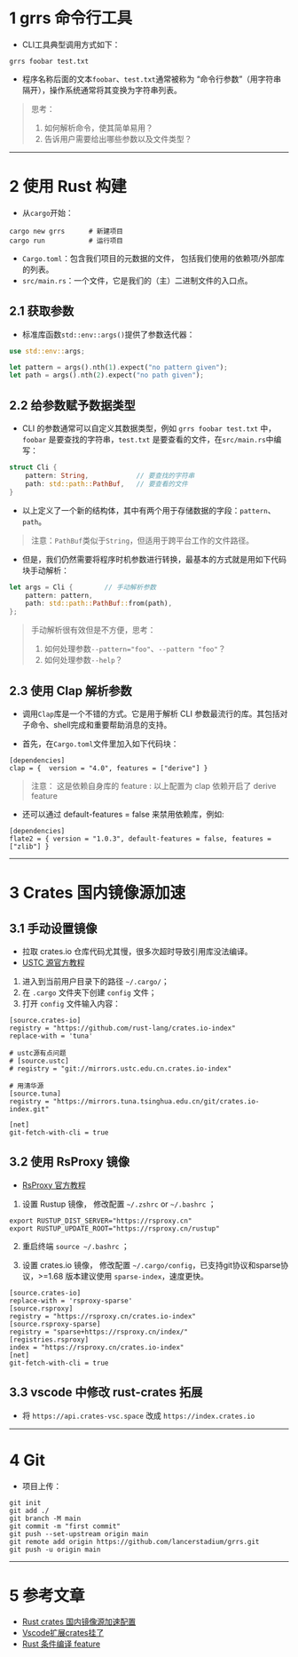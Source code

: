 # 1 grrs 命令行工具

- CLI工具典型调用方式如下：

```
grrs foobar test.txt
```

- 程序名称后面的文本`foobar`、`test.txt`通常被称为 “命令行参数”（用字符串隔开），操作系统通常将其变换为字符串列表。

> 思考：
> 1. 如何解析命令，使其简单易用？
> 2. 告诉用户需要给出哪些参数以及文件类型？


---

# 2 使用 Rust 构建

- 从`cargo`开始：

```
cargo new grrs      # 新建项目
cargo run           # 运行项目
```

- `Cargo.toml`：包含我们项目的元数据的文件， 包括我们使用的依赖项/外部库的列表。
- `src/main.rs`：一个文件，它是我们的（主）二进制文件的入口点。


## 2.1 获取参数

- 标准库函数`std::env::args()`提供了参数迭代器：

```rust
use std::env::args;

let pattern = args().nth(1).expect("no pattern given");
let path = args().nth(2).expect("no path given");
```

## 2.2 给参数赋予数据类型

- CLI 的参数通常可以自定义其数据类型，例如 `grrs foobar test.txt` 中，`foobar` 是要查找的字符串，`test.txt` 是要查看的文件，在`src/main.rs`中编写：

```rust
struct Cli {
    pattern: String,            // 要查找的字符串
    path: std::path::PathBuf,   // 要查看的文件
}
```

- 以上定义了一个新的结构体，其中有两个用于存储数据的字段：`pattern`、`path`。

> 注意：`PathBuf`类似于`String`，但适用于跨平台工作的文件路径。

- 但是，我们仍然需要将程序时机参数进行转换，最基本的方式就是用如下代码块手动解析：

```rust
let args = Cli {        // 手动解析参数
    pattern: pattern,
    path: std::path::PathBuf::from(path),
};
```

> 手动解析很有效但是不方便，思考：
> 1. 如何处理参数`--pattern="foo"`、`--pattern "foo"`？
> 2. 如何处理参数`--help`？


## 2.3 使用 Clap 解析参数

- 调用`Clap`库是一个不错的方式。它是用于解析 CLI 参数最流行的库。其包括对子命令、shell完成和重要帮助消息的支持。

- 首先，在`Cargo.toml`文件里加入如下代码块：

```
[dependencies]
clap = {  version = "4.0", features = ["derive"] }
```

> 注意：
> 这是依赖自身库的 feature :
> 以上配置为 clap 依赖开启了 derive feature


- 还可以通过 default-features = false 来禁用依赖库，例如:

```
[dependencies]
flate2 = { version = "1.0.3", default-features = false, features = ["zlib"] }
```


---

# 3 Crates 国内镜像源加速

## 3.1 手动设置镜像
- 拉取 crates.io 仓库代码尤其慢，很多次超时导致引用库没法编译。
- [USTC 源官方教程](https://mirrors.ustc.edu.cn/help/crates.io-index.html)

1. 进入到当前用户目录下的路径 `~/.cargo/`；
2. 在 `.cargo` 文件夹下创建 `config` 文件；
3. 打开 `config` 文件输入内容：

```
[source.crates-io]
registry = "https://github.com/rust-lang/crates.io-index"
replace-with = 'tuna'

# ustc源有点问题
# [source.ustc]
# registry = "git://mirrors.ustc.edu.cn.crates.io-index"

# 用清华源
[source.tuna]
registry = "https://mirrors.tuna.tsinghua.edu.cn/git/crates.io-index.git"

[net]
git-fetch-with-cli = true
```

## 3.2 使用 RsProxy 镜像
- [RsProxy 官方教程](http://rsproxy.cn/)

1. 设置 Rustup 镜像， 修改配置 `~/.zshrc` or `~/.bashrc` ；

```
export RUSTUP_DIST_SERVER="https://rsproxy.cn"
export RUSTUP_UPDATE_ROOT="https://rsproxy.cn/rustup"

```

2. 重启终端 `source ~/.bashrc` ；

3. 设置 crates.io 镜像， 修改配置 `~/.cargo/config`，已支持git协议和sparse协议，>=1.68 版本建议使用 `sparse-index`，速度更快。

```
[source.crates-io]
replace-with = 'rsproxy-sparse'
[source.rsproxy]
registry = "https://rsproxy.cn/crates.io-index"
[source.rsproxy-sparse]
registry = "sparse+https://rsproxy.cn/index/"
[registries.rsproxy]
index = "https://rsproxy.cn/crates.io-index"
[net]
git-fetch-with-cli = true
```
## 3.3 vscode 中修改 rust-crates 拓展
- 将 `https://api.crates-vsc.space` 改成 `https://index.crates.io`

---

# 4 Git

- 项目上传：

```
git init
git add ./
git branch -M main
git commit -m "first commit"
git push --set-upstream origin main
git remote add origin https://github.com/lancerstadium/grrs.git
git push -u origin main
```

---

# 5 参考文章

- [Rust crates 国内镜像源加速配置](https://zhuanlan.zhihu.com/p/126204128)
- [Vscode扩展crates挂了](https://rustcc.cn/article?id=c177b1fc-cc68-43de-9587-ddd199ed8169)
- [Rust 条件编译 feature](https://course.rs/cargo/reference/features/intro.html)